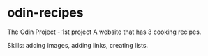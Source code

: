 # odin-recipes
The Odin Project - 1st project
A website that has 3 cooking recipes.

Skills: adding images, adding links, creating lists.